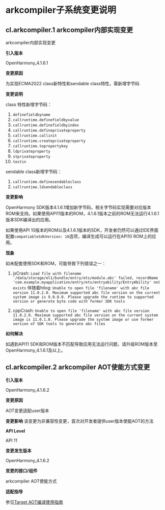 # arkcompiler子系统变更说明

## cl.arkcompiler.1 arkcompiler内部实现变更

arkcompiler内部实现变更

**引入版本**

OpenHarmony_4.1.6.1

**变更原因**

为实现ECMA2022 class新特性和sendable class特性，需新增字节码

**变更说明**

class 特性新增字节码：
1. `definefieldbyname`
2. `callruntime.definefieldbyvalue`
3. `callruntime.definefieldbyindex`
4. `callruntime.defineprivateproperty`
5. `callruntime.callinit`
6. `callruntime.createprivateproperty`
7. `callruntime.topropertykey`
8. `ldprivateproperty`
9. `stprivateproperty`
10. `testin`

sendable class新增字节码：
1. `callruntime.definesendableclass`
2. `callruntime.ldsendableclass`

**变更影响**

OpenHarmony SDK版本4.1.6.1增加新字节码，相关字节码实现需要对应版本ROM来支持。如果使用API11版本的ROM，4.1.6.1版本之前的ROM无法运行4.1.6.1版本SDK编译出的应用。

如果使用API 10版本的ROM以及4.1.6.1版本的SDK，开发者仍然可以通过IDE界面配置`compatiableSdkVersion: 10`选项，编译生成可以运行在API10 ROM上的应用。

**现象**

如未配套使用SDK和ROM，可能导致下列错误之一：

1. jsCrash: `Load file with filename '/data/storage/el1/bundle/entry/ets/module.abc' failed, recordName 'com.example.myapplication/entry/ets/entryability/EntryAbility' not exists` 伴随着hilog: `Unable to open file 'filename' with abc file version 11.0.2.0. Maximum supported abc file version on the current system image is 9.0.0.0. Please upgrade the runtime to supported version or generate byte code with former SDK tools`

2. cppCrash: `Unable to open file 'filename' with abc file version 11.0.2.0. Maximum supported abc file version on the current system image is 11.0.1.0. Please upgrade the system image or use former version of SDK tools to generate abc files`

**如何解决**

如遇到API11 SDK和ROM版本不匹配导致应用无法运行问题，请升级ROM版本至OpenHarmony_4.1.6.1及以上。

## cl.arkcompiler.2 arkcompiler AOT使能方式变更
**引入版本**

OpenHarmony_4.1.6.2

**变更原因**

AOT变更适配user版本

**变更影响**
该变更为非兼容性变更，首次对开发者提供user版本使能AOT的方法

**API Level**

API 11

**变更发生版本**

OpenHarmony_4.1.6.2

**变更的接口/组件**

arkcompiler AOT使能方式

**适配指导**

参见[Target AOT编译使用指南](https://gitee.com/openharmony/arkcompiler_ets_runtime/blob/master/docs/aot-guide_zh.md)